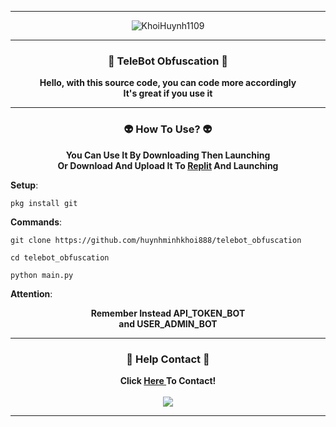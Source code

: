-----

<p align="center">
<img class="HuynhKhoiDepTrai" src="https://png.pngtree.com/thumb_back/fw800/background/20230527/pngtree-an-anime-girl-in-a-beautiful-pose-with-beautiful-flowers-image_2698613.jpg" alt="KhoiHuynh1109">
</p>

-----

### <p align="center">🫨 TeleBot Obfuscation 🫨</p>
<p align="center">
<strong>
Hello, with this source code, you can code more accordingly
<br>It's great if you use it
</strong>
</p>

-----

### <p align="center">👽 How To Use? 👽</p>
<p align="center">
<strong>
You Can Use It By Downloading Then Launching<br>
Or Download And Upload It To <a href="https://replit.com">Replit</a>  And Launching
</strong>
</p>

**Setup**:<br>
```
pkg install git
```
**Commands**:<br>
```
git clone https://github.com/huynhminhkhoi888/telebot_obfuscation
```
```
cd telebot_obfuscation
```
```
python main.py
```
**Attention**:<br>
<p align="center">
<strong>Remember Instead API_TOKEN_BOT<br> and USER_ADMIN_BOT</strong>
</p>

-----
### <p align="center">🙉 Help Contact 🙉</p>
<p align="center">
<strong>
Click <a href="https://www.facebook.com/valerie.alvares">Here </a>To Contact!
<br></br>
<img src="https://png.pngtree.com/thumb_back/fw800/background/20230613/pngtree-anime-girl-is-sitting-in-front-of-some-blossoms-image_2923953.jpg"
</strong>
</p>

-----

